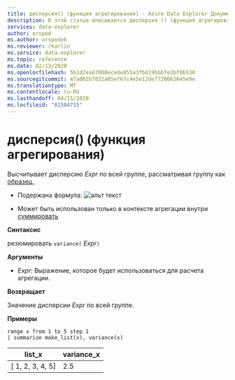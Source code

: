 ```yaml
---
title: дисперсия() (функция агрегирования) - Azure Data Explorer Документы Майкрософт
description: В этой статье описывается дисперсия () (функция агрегирования) в Azure Data Explorer.
services: data-explorer
author: orspod
ms.author: orspodek
ms.reviewer: rkarlin
ms.service: data-explorer
ms.topic: reference
ms.date: 02/13/2020
ms.openlocfilehash: 5b1d2ea47060ecede855a3fb419bbbfe2bf0b538
ms.sourcegitcommit: 47a002b7032a05ef67c4e5e12de7720062645e9e
ms.translationtype: MT
ms.contentlocale: ru-RU
ms.lasthandoff: 04/15/2020
ms.locfileid: "81504715"
---
```

# <a name="variance-aggregation-function"></a>дисперсия() (функция агрегирования)

Высчитывает дисперсию *Expr* по всей группе, рассматривая группу как [образец.](https://en.wikipedia.org/wiki/Sample_%28statistics%29) 

* Подержана формула: ![альт текст](./images/aggregations/variance-sample.png "дисперсия-образец")

* Может быть использован только в контексте агрегации внутри [суммировать](summarizeoperator.md)

**Синтаксис**

резюмировать `variance(` *Expr*`)`

**Аргументы**

* *Expr*: Выражение, которое будет использоваться для расчета агрегации. 

**Возвращает**

Значение дисперсии *Expr* по всей группе.
 
**Примеры**

```kusto
range x from 1 to 5 step 1
| summarize make_list(x), variance(x) 
```

|list_x|variance_x|
|---|---|
|[ 1, 2, 3, 4, 5]|2.5|
